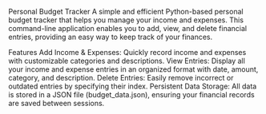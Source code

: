 Personal Budget Tracker
A simple and efficient Python-based personal budget tracker that helps you manage your income and expenses. This command-line application enables you to add, view, and delete financial entries, providing an easy way to keep track of your finances.

Features
Add Income & Expenses: Quickly record income and expenses with customizable categories and descriptions.
View Entries: Display all your income and expense entries in an organized format with date, amount, category, and description.
Delete Entries: Easily remove incorrect or outdated entries by specifying their index.
Persistent Data Storage: All data is stored in a JSON file (budget_data.json), ensuring your financial records are saved between sessions.
